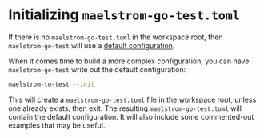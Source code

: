 # Initializing `maelstrom-go-test.toml`

If there is no `maelstrom-go-test.toml` in the workspace root, then
`maelstrom-go-test` will use a [default configuration](default.md).

When it comes time to build a more complex configuration, you can have
`maelstrom-go-test` write out the default configuration:

```bash
maelstrom-to-test --init
```

This will create a `maelstrom-go-test.toml` file in the workspace root, unless
one already exists, then exit. The resulting `maelstrom-go-test.toml` will
contain the default configuration. It will also include some commented-out
examples that may be useful.
